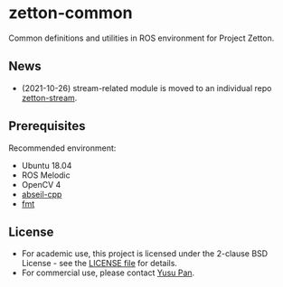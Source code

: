 # zetton-common

Common definitions and utilities in ROS environment for Project Zetton.

## News

- (2021-10-26) stream-related module is moved to an individual repo [zetton-stream](https://github.com/project-zetton/zetton-stream).

## Prerequisites

Recommended environment:

- Ubuntu 18.04
- ROS Melodic
- OpenCV 4
- [abseil-cpp](https://github.com/abseil/abseil-cpp)
- [fmt](https://github.com/fmtlib/fmt)

## License

- For academic use, this project is licensed under the 2-clause BSD License - see the [LICENSE file](LICENSE) for details.
- For commercial use, please contact [Yusu Pan](mailto:xxdsox@gmail.com).

